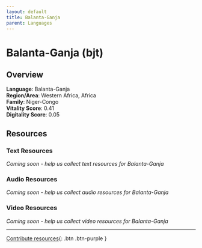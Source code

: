 ```yaml
---
layout: default
title: Balanta-Ganja
parent: Languages
---
```


# Balanta-Ganja (bjt)

## Overview

**Language**: Balanta-Ganja  
**Region/Area**: Western Africa, Africa  
**Family**: Niger-Congo  
**Vitality Score**: 0.41  
**Digitality Score**: 0.05  

## Resources

### Text Resources
*Coming soon - help us collect text resources for Balanta-Ganja*

### Audio Resources
*Coming soon - help us collect audio resources for Balanta-Ganja*

### Video Resources
*Coming soon - help us collect video resources for Balanta-Ganja*

---

[Contribute resources](https://fairtrain.github.io/){: .btn .btn-purple }
